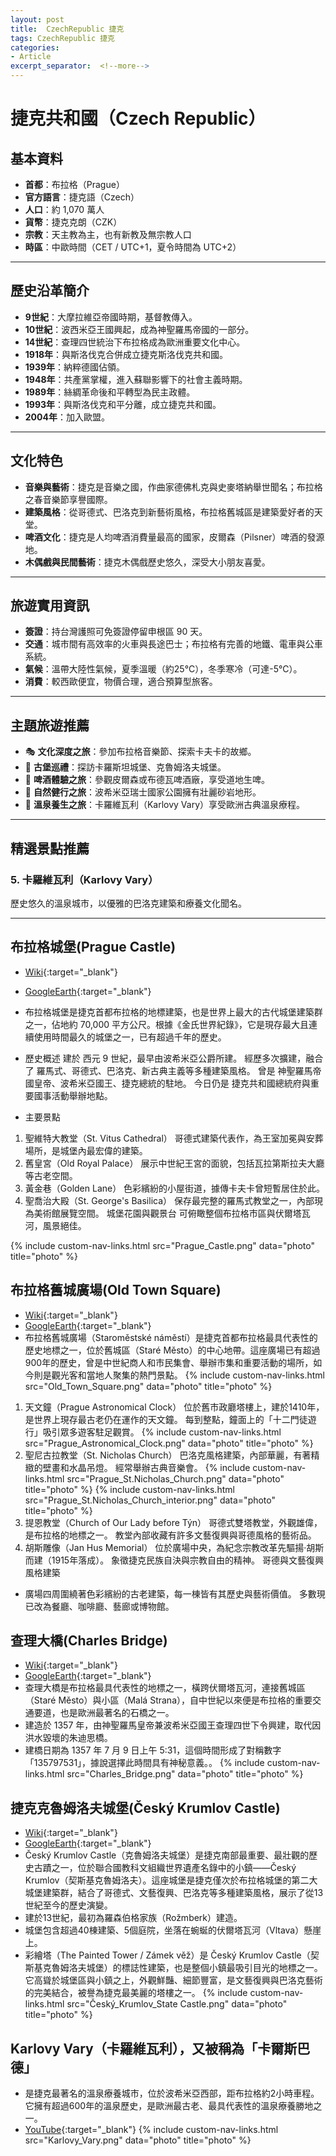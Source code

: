 ```yaml
---
layout: post
title:  CzechRepublic 捷克
tags: CzechRepublic 捷克 
categories:
- Article
excerpt_separator:  <!--more-->
---
```

# 捷克共和國（Czech Republic）

## 基本資料

- **首都**：布拉格（Prague）  
- **官方語言**：捷克語（Czech）  
- **人口**：約 1,070 萬人  
- **貨幣**：捷克克朗（CZK）  
- **宗教**：天主教為主，也有新教及無宗教人口  
- **時區**：中歐時間（CET / UTC+1，夏令時間為 UTC+2）

---

## 歷史沿革簡介

- **9世紀**：大摩拉維亞帝國時期，基督教傳入。
- **10世紀**：波西米亞王國興起，成為神聖羅馬帝國的一部分。
- **14世紀**：查理四世統治下布拉格成為歐洲重要文化中心。
- **1918年**：與斯洛伐克合併成立捷克斯洛伐克共和國。
- **1939年**：納粹德國佔領。
- **1948年**：共產黨掌權，進入蘇聯影響下的社會主義時期。
- **1989年**：絲綢革命後和平轉型為民主政體。
- **1993年**：與斯洛伐克和平分離，成立捷克共和國。
- **2004年**：加入歐盟。

---

## 文化特色

- **音樂與藝術**：捷克是音樂之國，作曲家德佛札克與史麥塔納舉世聞名；布拉格之春音樂節享譽國際。
- **建築風格**：從哥德式、巴洛克到新藝術風格，布拉格舊城區是建築愛好者的天堂。
- **啤酒文化**：捷克是人均啤酒消費量最高的國家，皮爾森（Pilsner）啤酒的發源地。
- **木偶戲與民間藝術**：捷克木偶戲歷史悠久，深受大小朋友喜愛。

---

## 旅遊實用資訊

- **簽證**：持台灣護照可免簽證停留申根區 90 天。
- **交通**：城市間有高效率的火車與長途巴士；布拉格有完善的地鐵、電車與公車系統。
- **氣候**：溫帶大陸性氣候，夏季溫暖（約25°C），冬季寒冷（可達-5°C）。
- **消費**：較西歐便宜，物價合理，適合預算型旅客。

---

## 主題旅遊推薦

- 🎭 **文化深度之旅**：參加布拉格音樂節、探索卡夫卡的故鄉。
- 🏰 **古堡巡禮**：探訪卡羅斯坦城堡、克魯姆洛夫城堡。
- 🍺 **啤酒體驗之旅**：參觀皮爾森或布德瓦啤酒廠，享受道地生啤。
- 🥾 **自然健行之旅**：波希米亞瑞士國家公園擁有壯麗砂岩地形。
- 🛁 **溫泉養生之旅**：卡羅維瓦利（Karlovy Vary）享受歐洲古典溫泉療程。

---

## 精選景點推薦

### 5. 卡羅維瓦利（Karlovy Vary）
歷史悠久的溫泉城市，以優雅的巴洛克建築和療養文化聞名。

---

## 布拉格城堡(Prague Castle)
- [Wiki](https://zh.wikipedia.org/wiki/布拉格城堡 "Wiki"){:target="_blank"} 
- [GoogleEarth](https://earth.google.com/web/search/Prague+Castle/@50.09131212,14.40215451,266.93522571a,816.43371876d,34.99999971y,5.69633721h,64.61748327t,360r/ "GoogleEarth"){:target="_blank"} 
- 布拉格城堡是捷克首都布拉格的地標建築，也是世界上最大的古代城堡建築群之一，佔地約 70,000 平方公尺。根據《金氏世界紀錄》，它是現存最大且連續使用時間最久的城堡之一，已有超過千年的歷史。

- 歷史概述
建於 西元 9 世紀，最早由波希米亞公爵所建。
經歷多次擴建，融合了 羅馬式、哥德式、巴洛克、新古典主義等多種建築風格。
曾是 神聖羅馬帝國皇帝、波希米亞國王、捷克總統的駐地。
今日仍是 捷克共和國總統府與重要國事活動舉辦地點。
- 主要景點
1. 聖維特大教堂（St. Vitus Cathedral）
哥德式建築代表作，為王室加冕與安葬場所，是城堡內最宏偉的建築。
2. 舊皇宮（Old Royal Palace）
展示中世紀王宮的面貌，包括瓦拉第斯拉夫大廳等古老空間。
3. 黃金巷（Golden Lane）
色彩繽紛的小屋街道，據傳卡夫卡曾短暫居住於此。
4. 聖喬治大殿（St. George's Basilica）
保存最完整的羅馬式教堂之一，內部現為美術館展覽空間。
城堡花園與觀景台
可俯瞰整個布拉格市區與伏爾塔瓦河，風景絕佳。

{% include custom-nav-links.html src="Prague_Castle.png" data="photo" title="photo" %} 

## 布拉格舊城廣場(Old Town Square)
- [Wiki](https://zh.wikipedia.org/wiki/布拉格舊城廣場 "Wiki"){:target="_blank"} 
- [GoogleEarth](https://earth.google.com/web/search/Old+Town+Square/@50.08897692,14.41857278,214.09406246a,1575.63564039d,35y,5.93696495h,53.32843866t,0r/ "GoogleEarth"){:target="_blank"} 
- 布拉格舊城廣場（Staroměstské náměstí）是捷克首都布拉格最具代表性的歷史地標之一，位於舊城區（Staré Město）的中心地帶。這座廣場已有超過900年的歷史，曾是中世紀商人和市民集會、舉辦市集和重要活動的場所，如今則是觀光客和當地人聚集的熱門景點。
{% include custom-nav-links.html src="Old_Town_Square.png" data="photo" title="photo" %} 
1. 天文鐘（Prague Astronomical Clock）
位於舊市政廳塔樓上，建於1410年，是世界上現存最古老仍在運作的天文鐘。
每到整點，鐘面上的「十二門徒遊行」吸引眾多遊客駐足觀賞。
{% include custom-nav-links.html src="Prague_Astronomical_Clock.png" data="photo" title="photo" %} 
2. 聖尼古拉教堂（St. Nicholas Church）
巴洛克風格建築，內部華麗，有著精緻的壁畫和水晶吊燈。
經常舉辦古典音樂會。
{% include custom-nav-links.html src="Prague_St.Nicholas_Church.png" data="photo" title="photo" %} 
{% include custom-nav-links.html src="Prague_St.Nicholas_Church_interior.png" data="photo" title="photo" %} 
3. 提恩教堂（Church of Our Lady before Týn）
哥德式雙塔教堂，外觀雄偉，是布拉格的地標之一。
教堂內部收藏有許多文藝復興與哥德風格的藝術品。
4. 胡斯雕像（Jan Hus Memorial）
位於廣場中央，為紀念宗教改革先驅揚·胡斯而建（1915年落成）。
象徵捷克民族自決與宗教自由的精神。
哥德與文藝復興風格建築
- 廣場四周圍繞著色彩繽紛的古老建築，每一棟皆有其歷史與藝術價值。
多數現已改為餐廳、咖啡廳、藝廊或博物館。


## 查理大橋(Charles Bridge)
- [Wiki](https://zh.wikipedia.org/wiki/查理大橋 "Wiki"){:target="_blank"} 
- [GoogleEarth](https://earth.google.com/web/search/Charles+Bridge/@50.08631194,14.41129624,184.93665218a,718.86418397d,35y,1.5093767h,60.10273521t,0r/ "GoogleEarth"){:target="_blank"} 
- 查理大橋是布拉格最具代表性的地標之一，橫跨伏爾塔瓦河，連接舊城區（Staré Město）與小區（Malá Strana），自中世紀以來便是布拉格的重要交通要道，也是歐洲最著名的石橋之一。
- 建造於 1357 年，由神聖羅馬皇帝兼波希米亞國王查理四世下令興建，取代因洪水毀壞的朱迪思橋。
- 建橋日期為 1357 年 7 月 9 日上午 5:31，這個時間形成了對稱數字「135797531」，據說選擇此時間具有神秘意義。。
{% include custom-nav-links.html src="Charles_Bridge.png" data="photo" title="photo" %} 

## 捷克克魯姆洛夫城堡(Český Krumlov Castle)
- [Wiki](https://zh.wikipedia.org/zh-tw/%E6%8D%B7%E5%85%8B%E5%85%8B%E9%B2%81%E5%A7%86%E6%B4%9B%E5%A4%AB%E5%9F%8E%E5%A0%A1 "Wiki"){:target="_blank"} 
- [GoogleEarth](https://earth.google.com/web/search/%c4%8cesk%c3%bd+Krumlov+Castle/@48.81216389,14.31589969,503.02885524a,736.62258247d,35y,3.52586134h,55.11897108t,0r/ "GoogleEarth"){:target="_blank"} 
- Český Krumlov Castle（克魯姆洛夫城堡）是捷克南部最重要、最壯觀的歷史古蹟之一，位於聯合國教科文組織世界遺產名錄中的小鎮——Český Krumlov（契斯基克魯姆洛夫）。這座城堡是捷克僅次於布拉格城堡的第二大城堡建築群，結合了哥德式、文藝復興、巴洛克等多種建築風格，展示了從13世紀至今的歷史演變。
- 建於13世紀，最初為羅森伯格家族（Rožmberk）建造。
- 城堡包含超過40棟建築、5個庭院，坐落在蜿蜒的伏爾塔瓦河（Vltava）懸崖上。
- 彩繪塔（The Painted Tower / Zámek věž）是 Český Krumlov Castle（契斯基克魯姆洛夫城堡）的標誌性建築，也是整個小鎮最吸引目光的地標之一。它高聳於城堡區與小鎮之上，外觀鮮豔、細節豐富，是文藝復興與巴洛克藝術的完美結合，被譽為捷克最美麗的塔樓之一。
{% include custom-nav-links.html src="Český_Krumlov_State Castle.png" data="photo" title="photo" %} 

## Karlovy Vary（卡羅維瓦利），又被稱為「卡爾斯巴德」
- 是捷克最著名的溫泉療養城市，位於波希米亞西部，距布拉格約2小時車程。它擁有超過600年的溫泉歷史，是歐洲最古老、最具代表性的溫泉療養勝地之一。
- [YouTube](https://www.youtube.com/watch?v=-z7JOGIr_A8&ab_channel=KarinaWalks4K "YouTube"){:target="_blank"} 
{% include custom-nav-links.html src="Karlovy_Vary.png" data="photo" title="photo" %} 

